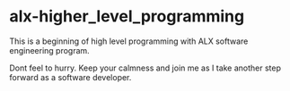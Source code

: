# alx-higher_level_programming
This is a beginning of high level programming with ALX software engineering program.


Dont feel to hurry. Keep your calmness and join me as I take another step forward as a software developer.
